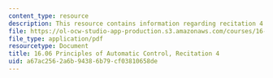 ```yaml
---
content_type: resource
description: This resource contains information regarding recitation 4.
file: https://ol-ocw-studio-app-production.s3.amazonaws.com/courses/16-06-principles-of-automatic-control-fall-2012/a67ac2562a6b94386b79cf03810658de_MIT16_06F12_Recitation_4.pdf
file_type: application/pdf
resourcetype: Document
title: 16.06 Principles of Automatic Control, Recitation 4
uid: a67ac256-2a6b-9438-6b79-cf03810658de
---
```

